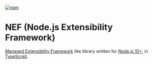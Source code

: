 [![npm](https://img.shields.io/npm/v/@egodigital/nef.svg)](https://www.npmjs.com/package/@egodigital/nef)

# NEF (Node.js Extensibility Framework)

[Managed Extensibility Framework](https://docs.microsoft.com/en-us/dotnet/framework/mef/) like library written for [Node.js 10+](https://nodejs.org/), in [TypeScript](https://www.typescriptlang.org/).

